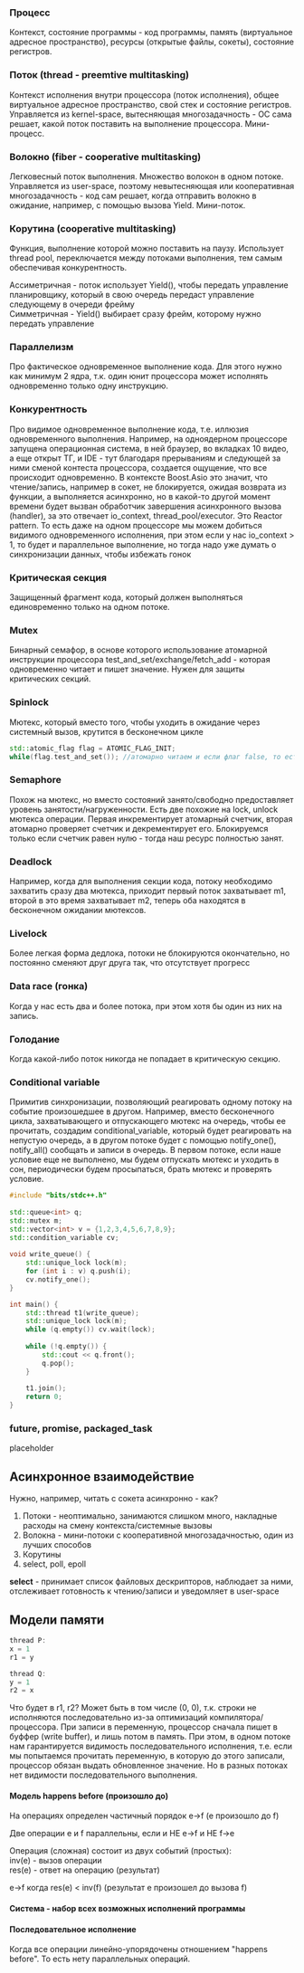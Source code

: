 ### Процесс
Контекст, состояние программы - код программы, память (виртуальное адресное пространство), ресурсы (открытые файлы, сокеты), состояние регистров.  

### Поток (thread - preemtive multitasking)
Контекст исполнения внутри процессора (поток исполнения), общее виртуальное адресное пространство, свой стек и состояние регистров. Управляется из kernel-space, вытесняющая многозадачность - ОС сама решает, какой поток поставить на выполнение процессора. Мини-процесс.

### Волокно (fiber - cooperative multitasking)
Легковесный поток выполнения. Множество волокон в одном потоке. Управляется из user-space, поэтому невытесняющая или кооперативная многозадачность - код сам решает, когда отправить волокно в ожидание, например, с помощью вызова Yield. Мини-поток.

### Корутина (cooperative multitasking)
Функция, выполнение которой можно поставить на паузу. Использует thread pool, переключается между потоками выполнения, тем самым обеспечивая конкурентность.

Ассиметричная - поток использует Yield(), чтобы передать управление планировщику, который в свою очередь передаст управление следующему в очереди фрейму  
Симметричная - Yield() выбирает сразу фрейм, которому нужно передать управление

### Параллелизм
Про фактическое одновременное выполнение кода. Для этого нужно как минимум 2 ядра, т.к. один юнит процессора может исполнять одновременно только одну инструкцию.
### Конкурентность  
Про видимое одновременное выполнение кода, т.е. иллюзия одновременного выполнения. Например, на одноядерном процессоре запущена операционная система, в ней браузер, во вкладках 10 видео, а еще открыт ТГ, и IDE - тут благодаря прерываниям и следующей за ними сменой контеста процессора, создается ощущение, что все происходит одновременно. В контексте Boost.Asio это значит, что чтение/запись, например в сокет, не блокируется, ожидая возврата из функции, а выполняется асинхронно, но в какой-то другой момент времени будет вызван обработчик завершения асинхронного вызова (handler), за это отвечает io_context, thread_pool/executor. Это Reactor pattern. То есть даже на одном процессоре мы можем добиться видимого одновременного исполнения, при этом если у нас io_context > 1, то будет и параллельное выполнение, но тогда надо уже думать о синхронизации данных, чтобы избежать гонок

### Критическая секция
Защищенный фрагмент кода, который должен выполняться единовременно только на одном потоке.

### Mutex
Бинарный семафор, в основе которого использование атомарной инструкции процессора test_and_set/exchange/fetch_add - которая одновременно читает и пишет значение. Нужен для защиты критических секций.

### Spinlock
Мютекс, который вместо того, чтобы уходить в ожидание через системный вызов, крутится в бесконечном цикле  
```cpp
std::atomic_flag flag = ATOMIC_FLAG_INIT;
while(flag.test_and_set()); //атомарно читаем и если флаг false, то есть никто не зашел в секцию, ставим флаг в true
```

### Semaphore
Похож на мютекс, но вместо состояний занято/свободно предоставляет уровень занятости/нагруженности. Есть две похожие на lock, unlock мютекса операции. Первая инкрементирует атомарный счетчик, вторая атомарно проверяет счетчик и декрементирует его. Блокируемся только если счетчик равен нулю - тогда наш ресурс полностью занят.

### Deadlock
Например, когда для выполнения секции кода, потоку необходимо захватить сразу два мютекса, приходит первый поток захватывает m1, второй в это время захватывает m2, теперь оба находятся в бесконечном ожидании мютексов.

### Livelock
Более легкая форма дедлока, потоки не блокируются окончательно, но постоянно сменяют друг друга так, что отсутствует прогресс

### Data race (гонка)
Когда у нас есть два и более потока, при этом хотя бы один из них на запись.

### Голодание
Когда какой-либо поток никогда не попадает в критическую секцию.

### Conditional variable
Примитив синхронизации, позволяющий реагировать одному потоку на событие произошедшее в другом. Например, вместо бесконечного цикла, захватывающего и отпускающего мютекс на очередь, чтобы ее прочитать, создадим conditional_variable, который будет реагировать на непустую очередь, а в другом потоке будет с помощью notify_one(), notify_all() сообщать и записи в очередь. В первом потоке, если наше условие еще не выполнено, мы будем отпускать мютекс и уходить в сон, периодически будем просыпаться, брать мютекс и проверять условие.  

```cpp
#include "bits/stdc++.h"  
  
std::queue<int> q;  
std::mutex m;  
std::vector<int> v = {1,2,3,4,5,6,7,8,9};  
std::condition_variable cv;  
  
void write_queue() {  
	std::unique_lock lock(m);  
	for (int i : v) q.push(i);  
	cv.notify_one();  
}  

int main() {  
	std::thread t1(write_queue);  
	std::unique_lock lock(m);  
	while (q.empty()) cv.wait(lock);  
	
	while (!q.empty()) {  
		std::cout << q.front();  
		q.pop();  
	}  
  
	t1.join();  
	return 0;  
}
```

### future, promise, packaged_task
placeholder

## Асинхронное взаимодействие
Нужно, например, читать с сокета асинхронно - как?

1. Потоки - неоптимально, занимаются слишком много, накладные расходы на смену контекста/системные вызовы
2. Волокна - мини-потоки с кооперативной многозадачностью, один из лучших способов
3. Корутины
4. select, poll, epoll

**select** - принимает список файловых дескрипторов, наблюдает за ними, отслеживает готовность к чтению/записи и уведомляет в user-space  


## Модели памяти

```js
thread P:
x = 1
r1 = y

thread Q:
y = 1
r2 = x
```

Что будет в r1, r2? Может быть в том числе (0, 0), т.к. строки не исполняются последовательно из-за оптимизаций компилятора/процессора. При записи в переменную, процессор сначала пишет в буффер (write buffer), и лишь потом в память. При этом, в одном потоке нам гарантируется видимость последовательного исполнения, т.е. если мы попытаемся прочитать переменную, в которую до этого записали, процессор обязан выдать обновленное значение. Но в разных потоках нет видимости последовательного выполнения.

#### Модель happens before (произошло до)
На операциях определен частичный порядок e->f (e произошло до f)

Две операции e и f параллельны, если и НЕ e->f и НЕ f->e

Операция (сложная) состоит из двух событий (простых):  
inv(e) - вызов операции  
res(e) - ответ на операцию (результат)  

e->f когда res(e) < inv(f) (результат e произошел до вызова f)

#### Система - набор всех возможных исполнений программы

#### Последовательное исполнение
Когда все операции линейно-упорядочены отношением "happens before". То есть нету параллельных операций.

